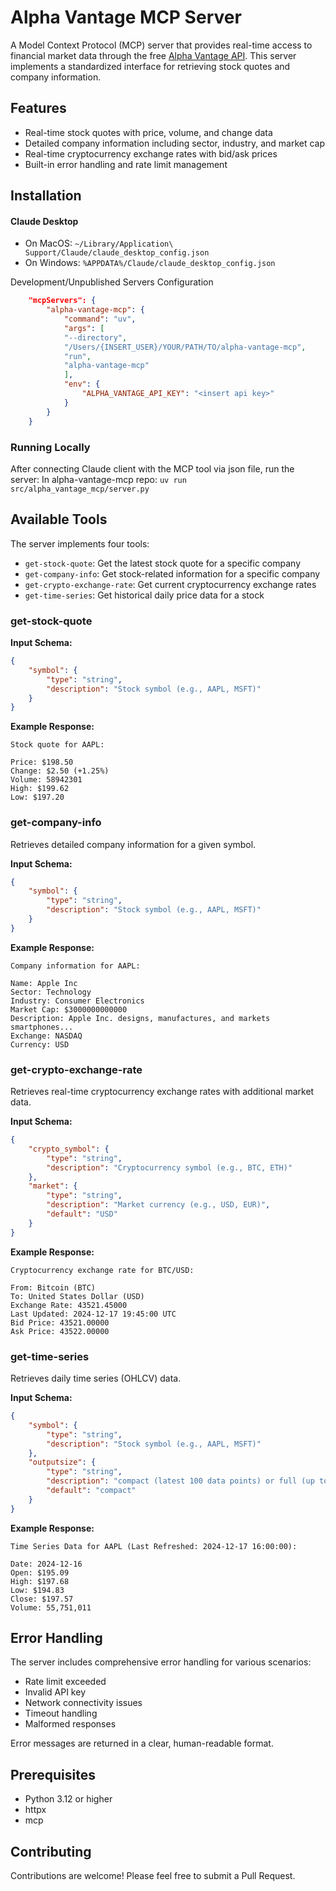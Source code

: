 # Alpha Vantage MCP Server

A Model Context Protocol (MCP) server that provides real-time access to financial market data through the free [Alpha Vantage API](https://www.alphavantage.co/documentation/). This server implements a standardized interface for retrieving stock quotes and company information.

## Features

- Real-time stock quotes with price, volume, and change data
- Detailed company information including sector, industry, and market cap
- Real-time cryptocurrency exchange rates with bid/ask prices
- Built-in error handling and rate limit management

## Installation

#### Claude Desktop

- On MacOS: `~/Library/Application\ Support/Claude/claude_desktop_config.json`
- On Windows: `%APPDATA%/Claude/claude_desktop_config.json`

<summary>Development/Unpublished Servers Configuration</summary>

```json
    "mcpServers": {
        "alpha-vantage-mcp": {
            "command": "uv",
            "args": [
            "--directory",
            "/Users/{INSERT_USER}/YOUR/PATH/TO/alpha-vantage-mcp",
            "run",
            "alpha-vantage-mcp"
            ],
            "env": {
                "ALPHA_VANTAGE_API_KEY": "<insert api key>"
            }
        }
    }
```


### Running Locally
After connecting Claude client with the MCP tool via json file, run the server:
In alpha-vantage-mcp repo: `uv run src/alpha_vantage_mcp/server.py`

## Available Tools

The server implements four tools:
- `get-stock-quote`: Get the latest stock quote for a specific company
- `get-company-info`: Get stock-related information for a specific company
- `get-crypto-exchange-rate`: Get current cryptocurrency exchange rates
- `get-time-series`: Get historical daily price data for a stock

### get-stock-quote

**Input Schema:**
```json
{
    "symbol": {
        "type": "string",
        "description": "Stock symbol (e.g., AAPL, MSFT)"
    }
}
```

**Example Response:**
```
Stock quote for AAPL:

Price: $198.50
Change: $2.50 (+1.25%)
Volume: 58942301
High: $199.62
Low: $197.20
```

### get-company-info

Retrieves detailed company information for a given symbol.

**Input Schema:**
```json
{
    "symbol": {
        "type": "string",
        "description": "Stock symbol (e.g., AAPL, MSFT)"
    }
}
```

**Example Response:**
```
Company information for AAPL:

Name: Apple Inc
Sector: Technology
Industry: Consumer Electronics
Market Cap: $3000000000000
Description: Apple Inc. designs, manufactures, and markets smartphones...
Exchange: NASDAQ
Currency: USD
```

### get-crypto-exchange-rate

Retrieves real-time cryptocurrency exchange rates with additional market data.

**Input Schema:**
```json
{
    "crypto_symbol": {
        "type": "string",
        "description": "Cryptocurrency symbol (e.g., BTC, ETH)"
    },
    "market": {
        "type": "string",
        "description": "Market currency (e.g., USD, EUR)",
        "default": "USD"
    }
}
```

**Example Response:**
```
Cryptocurrency exchange rate for BTC/USD:

From: Bitcoin (BTC)
To: United States Dollar (USD)
Exchange Rate: 43521.45000
Last Updated: 2024-12-17 19:45:00 UTC
Bid Price: 43521.00000
Ask Price: 43522.00000
```

### get-time-series

Retrieves daily time series (OHLCV) data.

**Input Schema:**
```json
{
    "symbol": {
        "type": "string",
        "description": "Stock symbol (e.g., AAPL, MSFT)"
    },
    "outputsize": {
        "type": "string",
        "description": "compact (latest 100 data points) or full (up to 20 years of data)",
        "default": "compact"
    }
}
```
**Example Response:**
```
Time Series Data for AAPL (Last Refreshed: 2024-12-17 16:00:00):

Date: 2024-12-16
Open: $195.09
High: $197.68
Low: $194.83
Close: $197.57
Volume: 55,751,011
```

## Error Handling

The server includes comprehensive error handling for various scenarios:

- Rate limit exceeded
- Invalid API key
- Network connectivity issues
- Timeout handling
- Malformed responses

Error messages are returned in a clear, human-readable format.

## Prerequisites

- Python 3.12 or higher
- httpx
- mcp

## Contributing

Contributions are welcome! Please feel free to submit a Pull Request.